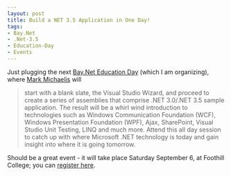 ```yaml
---
layout: post
title: Build a NET 3.5 Application in One Day!
tags:
- Bay.Net
- .Net-3.5
- Education-Day
- Events
---
```


Just plugging the next [Bay.Net Education Day](http://www.acteva.com/booking.cfm?bevaID=164561) (which I am organizing), where [Mark Michaelis](http://mark.michaelis.net/blog/) will


> start with a blank slate, the Visual Studio Wizard, and proceed to create a series of assemblies that comprise .NET 3.0/.NET 3.5 sample application.  The result will be a whirl wind introduction to technologies such as Windows Communication Foundation (WCF), Windows Presentation Foundation (WPF), Ajax, SharePoint, Visual Studio Unit Testing, LINQ and much more.  Attend this all day session to catch up with where Microsoft .NET technology is today and gain insight into where it is going tomorrow.

Should be a great event - it will take place Saturday September 6, at Foothill College; you can [register here](http://www.acteva.com/booking.cfm?bevaID=164561).
